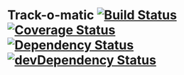 Track-o-matic [![Build Status](https://secure.travis-ci.org/cleggatt/trackomatic.png)](http://travis-ci.org/cleggatt/trackomatic) [![Coverage Status](https://coveralls.io/repos/cleggatt/trackomatic/badge.png?branch=master)](https://coveralls.io/r/cleggatt/trackomatic?branch=master) [![Dependency Status](https://david-dm.org/cleggatt/trackomatic.png)](https://david-dm.org/cleggatt/trackomatic) [![devDependency Status](https://david-dm.org/cleggatt/trackomatic/dev-status.png)](https://david-dm.org/cleggatt/trackomatic#info=devDependencies)
=============